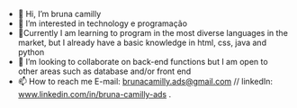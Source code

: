 - 👋 Hi, I’m bruna camilly
- 👀 I’m interested in technology e programação
- 🌱Currently I am learning to program in the most diverse languages in the market, but I already have a basic knowledge in html, css, java and python
- 💞️ I’m looking to collaborate on back-end functions but I am open to other areas such as database and/or front end
- 📫 How to reach me E-mail: brunacamilly.ads@gmail.com // linkedIn: www.linkedin.com/in/bruna-camilly-ads
.
<!---
brubs-ads/brubs-ads is a ✨ special ✨ repository because its `README.md` (this file) appears on your GitHub profile.
You can click the Preview link to take a look at your changes.
--->
